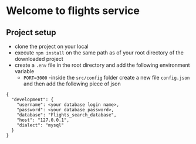 # Welcome to flights service 

## Project setup
- clone the project on your local
- execute `npm install` on the same path as of your root directory of the downloaded project
- create a `.env` file in the root directory and add the following environment variable
  - `PORT=3000`
-inside the `src/config` folder create a new file `config.json` and then add the following piece of json

```
{
  "development": {
    "username": <your database login name>,
    "password": <your database password>,
    "database": "Flights_search_database",
    "host": "127.0.0.1",
    "dialect": "mysql"
  }
}

```